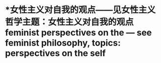# \*女性主义对自我的观点——见女性主义哲学主题：女性主义对自我的观点 feminist perspectives on the — see feminist philosophy, topics: perspectives on the self
